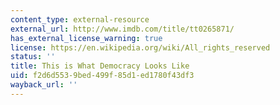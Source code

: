 ```yaml
---
content_type: external-resource
external_url: http://www.imdb.com/title/tt0265871/
has_external_license_warning: true
license: https://en.wikipedia.org/wiki/All_rights_reserved
status: ''
title: This is What Democracy Looks Like
uid: f2d6d553-9bed-499f-85d1-ed1780f43df3
wayback_url: ''
---
```

